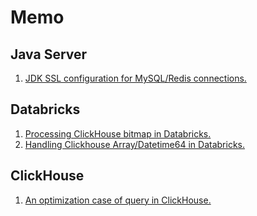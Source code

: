# Memo 

## Java Server

1. [JDK SSL configuration for MySQL/Redis connections.]()

## Databricks

1. [Processing ClickHouse bitmap in Databricks.](https://github.com/AlteracFinished/memo/blob/main/processing_bitmap_between_clickhouse_and_databricks_en.md)
2. [Handling Clickhouse Array/Datetime64 in Databricks.](https://github.com/AlteracFinished/memo/blob/main/memo/customize_spark_jdbc_dialect_for_clickhouse_en.md)

## ClickHouse

1. [An optimization case of query in ClickHouse.](https://github.com/AlteracFinished/memo/blob/main/multiple_table_related_query_in_clickhouse_en.md)
